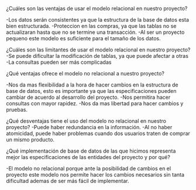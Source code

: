 ¿Cuáles son las ventajas de usar el modelo relacional en nuestro proyecto?


-Los datos serán consistentes ya que la estructura de la base de datos esta bien estructurada.
-Proteccion en las compras, ya que las tablas no se actualizaran hasta que no se termine una transacción.
-Al ser un proyecto pequeno este modelo es suficiente para el tamaño de los datos.


¿Cuáles son las limitantes de usar el modelo relacional en nuestro proyecto?
-Se puede dificultar la modificación de tablas, ya que puede afectar a otras
-La consultas pueden ser más complicadas


¿Qué ventajas ofrece el modelo no relacional a nuestro proyecto?


-Nos da mas flexibilidad a la hora de hacer cambios en la estructura de base de datos, esto es importante ya que las especificaciones pueden cambiar de acuerdo al desarrollo del proyecto.
-Nos permitira hacer consultas con mayor rapidez.
-Nos da mas libertad para hacer cambios y pruebas.


¿Qué desventajas tiene el uso del modelo no relacional en nuestro proyecto?
-Puede haber redundancia en la información.
-Al no haber atomicidad, puede haber problemas cuando dos usuarios traten de comprar un mismo producto.


¿Qué implementación de base de datos de las que hicimos representa mejor las especificaciones de las entidades del proyecto y por qué?


-El modelo no relacional porque ante la posibilidad de cambios en el proyecto este modelo nos permite hacer los cambios necesarios sin tanta dificultad ademas de ser más fácil de implementar.